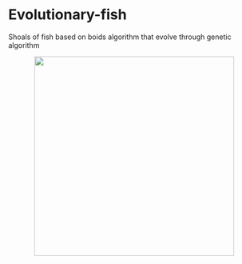 # Evolutionary-fish
Shoals of fish based on boids algorithm that evolve through genetic algorithm

<p align = "center">
  <img width = "400" src = "https://github.com/kenzonobre/Evolutionary-fish/blob/main/Boid.gif">
</p>
